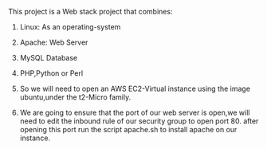 This project is a Web stack project that combines:
1. Linux: As an operating-system
2. Apache: Web Server
3. MySQL Database
4. PHP,Python or Perl


1. So we will need to open an AWS EC2-Virtual instance using the image ubuntu,under the t2-Micro family.
2. We are going to ensure that the port of our web server is open,we will need to edit the inbound rule of our security group to open port 80. after opening this port run the script
apache.sh to install apache on our instance.


